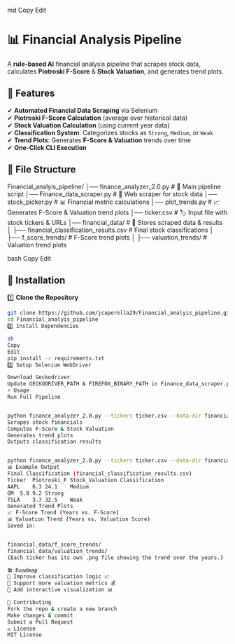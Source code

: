 

md
Copy
Edit
# 📊 Financial Analysis Pipeline  
A **rule-based AI** financial analysis pipeline that scrapes stock data, calculates **Piotroski F-Score** & **Stock Valuation**, and generates trend plots.  

## 🚀 Features  
✔ **Automated Financial Data Scraping** via Selenium  
✔ **Piotroski F-Score Calculation** (average over historical data)  
✔ **Stock Valuation Calculation** (using current year data)  
✔ **Classification System**: Categorizes stocks as `Strong`, `Medium`, or `Weak`  
✔ **Trend Plots**: Generates **F-Score & Valuation** trends over time  
✔ **One-Click CLI Execution**  

## 📂 File Structure  
Financial_analyis_pipeline/ │── finance_analyzer_2.0.py # 🚀 Main pipeline script
│── Finance_data_scraper.py # 📡 Web scraper for stock data
│── stock_picker.py # 📊 Financial metric calculations
│── plot_trends.py # 📈 Generates F-Score & Valuation trend plots
│── ticker.csv # 🏷️ Input file with stock tickers & URLs
│── financial_data/ # 💾 Stores scraped data & results
│ ├── financial_classification_results.csv # Final stock classifications
│ ├── f_score_trends/ # F-Score trend plots
│ ├── valuation_trends/ # Valuation trend plots

bash
Copy
Edit

## 🔧 Installation  
1️⃣ **Clone the Repository**  
```sh
git clone https://github.com/jcaperella29/Financial_analyis_pipeline.git  
cd Financial_analyis_pipeline
2️⃣ Install Dependencies

sh
Copy
Edit
pip install -r requirements.txt
3️⃣ Setup Selenium WebDriver

Download Geckodriver
Update GECKODRIVER_PATH & FIREFOX_BINARY_PATH in Finance_data_scraper.py
⚡ Usage
Run Full Pipeline


python finance_analyzer_2.0.py --tickers ticker.csv --data-dir financial_data
Scrapes stock financials
Computes F-Score & Stock Valuation
Generates trend plots
Outputs classification results


python finance_analyzer_2.0.py --tickers ticker.csv --data-dir financial_data --skip-scraper
📊 Example Output
Final Classification (financial_classification_results.csv)
Ticker	Piotroski_F	Stock_Valuation	Classification
AAPL	6.3	24.1	Medium
GM	5.8	9.2	Strong
TSLA	3.7	32.5	Weak
Generated Trend Plots
📈 F-Score Trend (Years vs. F-Score)
📊 Valuation Trend (Years vs. Valuation Score)
Saved in:


financial_data/f_score_trends/
financial_data/valuation_trends/
(Each ticker has its own .png file showing the trend over the years.)

🛠️ Roadmap
🔹 Improve classification logic 📈
🔹 Support more valuation metrics 💰
🔹 Add interactive visualization 📊

🤝 Contributing
Fork the repo & create a new branch
Make changes & commit
Submit a Pull Request
⚖️ License
MIT License

